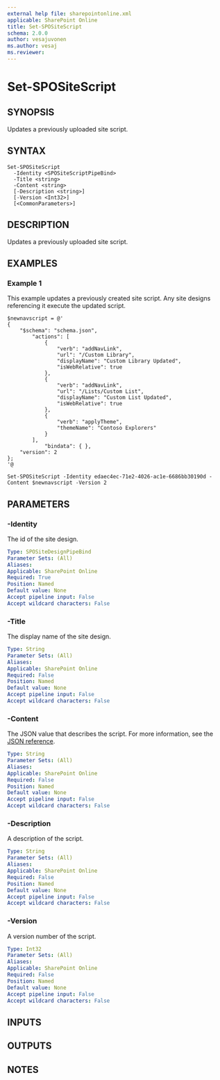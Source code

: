 ```yaml
---
external help file: sharepointonline.xml
applicable: SharePoint Online
title: Set-SPOSiteScript
schema: 2.0.0
author: vesajuvonen
ms.author: vesaj
ms.reviewer:
---
```


# Set-SPOSiteScript

## SYNOPSIS

Updates a previously uploaded site script.

## SYNTAX

```
Set-SPOSiteScript
  -Identity <SPOSiteScriptPipeBind>
  -Title <string>
  -Content <string>
  [-Description <string>]
  [-Version <Int32>]
  [<CommonParameters>]
```

## DESCRIPTION

Updates a previously uploaded site script.

## EXAMPLES

### Example 1 

This example updates a previously created site script. Any site designs referencing it execute the updated script. 

```
$newnavscript = @'
{
    "$schema": "schema.json",
        "actions": [
            {
                "verb": "addNavLink",
                "url": "/Custom Library",
                "displayName": "Custom Library Updated",
                "isWebRelative": true
            },
            {
                "verb": "addNavLink",
                "url": "/Lists/Custom List",
                "displayName": "Custom List Updated",
                "isWebRelative": true
            },
            {
                "verb": "applyTheme",
                "themeName": "Contoso Explorers"
            }
        ],
            "bindata": { },
    "version": 2
};
'@

Set-SPOSiteScript -Identity edaec4ec-71e2-4026-ac1e-6686bb30190d -Content $newnavscript -Version 2

```

## PARAMETERS

### -Identity

The id of the site design.

```yaml
Type: SPOSiteDesignPipeBind
Parameter Sets: (All)
Aliases: 
Applicable: SharePoint Online
Required: True
Position: Named
Default value: None
Accept pipeline input: False
Accept wildcard characters: False  
```

### -Title

The display name of the site design.

```yaml
Type: String
Parameter Sets: (All)
Aliases: 
Applicable: SharePoint Online
Required: False
Position: Named
Default value: None
Accept pipeline input: False
Accept wildcard characters: False  
```

### -Content

The JSON value that describes the script. For more information, see the [JSON reference](https://docs.microsoft.com/en-us/sharepoint/dev/declarative-customization/site-design-json-schema).

```yaml
Type: String
Parameter Sets: (All)
Aliases: 
Applicable: SharePoint Online
Required: False
Position: Named
Default value: None
Accept pipeline input: False
Accept wildcard characters: False 
```

### -Description

A description of the script.

```yaml
Type: String
Parameter Sets: (All)
Aliases: 
Applicable: SharePoint Online
Required: False
Position: Named
Default value: None
Accept pipeline input: False
Accept wildcard characters: False 
```
### -Version

A version number of the script.

```yaml
Type: Int32
Parameter Sets: (All)
Aliases: 
Applicable: SharePoint Online
Required: False
Position: Named
Default value: None
Accept pipeline input: False
Accept wildcard characters: False 
```


## INPUTS

## OUTPUTS

## NOTES



